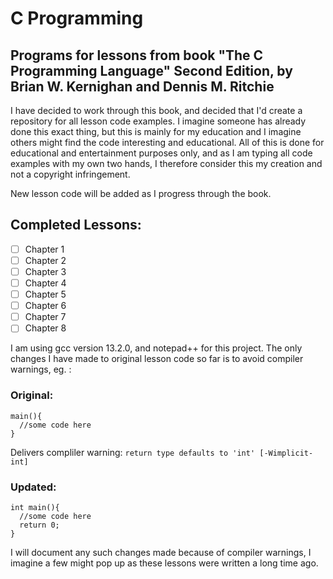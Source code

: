 # C Programming

## Programs for lessons from book "The C Programming Language" Second Edition, by Brian W. Kernighan and Dennis M. Ritchie

I have decided to work through this book, and decided that I'd create a repository for all lesson code examples.
I imagine someone has already done this exact thing, but this is mainly for my education and I imagine others might find
the code interesting and educational. All of this is done for educational and entertainment purposes only, and as I am typing all code examples with my own
two hands, I therefore consider this my creation and not a copyright infringement.

New lesson code will be added as I progress through the book.

## Completed Lessons:
- [ ] Chapter 1
- [ ] Chapter 2
- [ ] Chapter 3
- [ ] Chapter 4
- [ ] Chapter 5
- [ ] Chapter 6
- [ ] Chapter 7
- [ ] Chapter 8

I am using gcc version 13.2.0, and notepad++ for this project. The only changes I have made to original lesson code so far is to avoid compiler warnings, eg. :

### Original:
```
main(){
  //some code here
}
```
Delivers compliler warning: `return type defaults to 'int' [-Wimplicit-int]`

### Updated:
```
int main(){
  //some code here
  return 0;
}
```

I will document any such changes made because of compiler warnings, I imagine a few might pop up as these lessons were written a long time ago.
